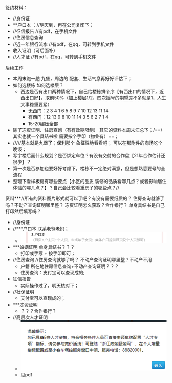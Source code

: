 签约材料：

- //身份证
- **户口本 ：//明天到，再在公司复印下；
- //征信报告    //有pdf，在手机文件
- //住房信息查询
- //近一年银行流水    //有pdf，在qq，可转到手机文件
- 收入证明（可后面补）
- //人才证    //有pdf，在qq，可转到手机文件





后续工作

- 本周末跑一趟 九堡，周边的 配套、生活气息再好好评估下；
- 如何选楼栋  如何选楼层？
  - 西边是否有出口两种情况下，自己给楼栋排个序【有西出口的情况下，近西出口好】，取前50%（加上楼层1/2，四次摇号的期望差不多就是1，人生大事稳重要紧）
    - 无西门：2 3 4 1 6 5 8        9 7 10  12 13 11 14
    - 有西门：12 13 9  8 10 11 14          3 5 6 2 7 1 4 
    - 15-20碾压全部
- 除了冻资证明、住房查询（有有效期限制）  其它的资料本周末汇总下；/==/其实也就一个具结书啦  需要按个手印（物业有）==；
- /////基本就是九堡了；保利那个  象征性地看看吧；   可以在那附件的商场吃个晚饭；
- 写字楼后面什么规划？是否绑定车位？有没有交付的合作盘【21年合作估计还很少】？
- 第一次是否参加也要好好考虑下，楼栋不一定绝对满意，但是想熟悉要号的全流程
- 整理下看样板房有哪些要点【小区的品质 装修的品质看哪几点？或者影响居住体验的哪几点？】？自己会比较看重房子的哪些点？//



资料***//所有的资料图片形式就可以了吧？有没有需要纸质的？      住房查询就够了吗？不动产查询证明哪里整？   冻资证明怎么获取？合作银行？    单身具结书是自己打印然后填写吗？

- //身份证 
- //***户口本  联系老爸老妈；
  - ![image-20231025212052390](资料梳理-photos/image-20231025212052390.png)
- ***婚姻证明   单身具结书？？？
  - 打印或手写 + 按手印即可；
- //住房查询 //住房查询就够了吗？     不动产查询证明哪里整？不动产不用
  - 户籍 所在地住房信息查询+不动产查询证明？？？
  - 住房查询：支付宝可以查现成的;
- 征信报告
  - 实际操作过了，明天核对下；
- //社保证明
  - 支付宝可以查现成的；
- ***冻资证明
  - ？？？合作银行？
- //高层次人才证明
  - ![image-20231025205042328](资料梳理-photos/image-20231025205042328.png)
  - 见pdf

